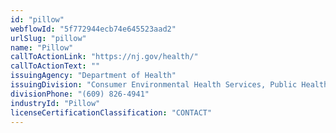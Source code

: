```yaml
---
id: "pillow"
webflowId: "5f772944ecb74e645523aad2"
urlSlug: "pillow"
name: "Pillow"
callToActionLink: "https://nj.gov/health/"
callToActionText: ""
issuingAgency: "Department of Health"
issuingDivision: "Consumer Environmental Health Services, Public Health Sanitation and Safety Program"
divisionPhone: "(609) 826-4941"
industryId: "Pillow"
licenseCertificationClassification: "CONTACT"
---
```

